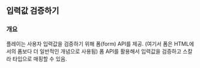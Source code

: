 ## 입력값 검증하기
### 개요
플레이는 사용자 입력값을 검증하기 위해 폼(form) API를 제공. (여기서 폼은 HTML에서의 폼보다 더 일반적인 개념으로 사용됨)
폼 API를 활용해서 입력값을 검증하고 스칼라 타입으로 매핑할 수 있음.

